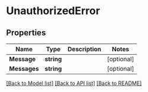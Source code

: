 # UnauthorizedError

## Properties

Name | Type | Description | Notes
------------ | ------------- | ------------- | -------------
**Message** | **string** |  | [optional] 
**Messages** | **string** |  | [optional] 

[[Back to Model list]](../README.md#documentation-for-models) [[Back to API list]](../README.md#documentation-for-api-endpoints) [[Back to README]](../README.md)


